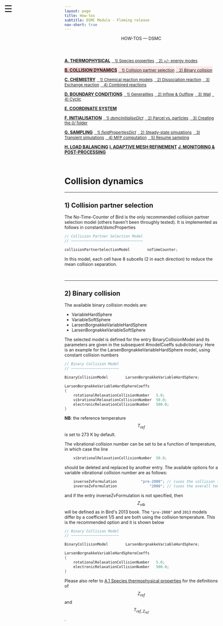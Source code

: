 ```yaml
---
layout: page
title: How-tos
subtitle: DSMC Module - Fleming release
nav-short: true
---
```


<div id="mySidenav" class="sidenav">
  <a href="javascript:void(0)" class="closebtn" onclick="closeNav()"><i class='fa fa-times'></i></a>
  <header>HOW-TOS — DSMC</header>
  <a href="https://hystrath.github.io/how-tos-dsmc-fleming/how-tos-dsmc-fleming-thermophysical/"><b>A. THERMOPHYSICAL</b></a>
  <a href="https://hystrath.github.io/how-tos-dsmc-fleming/how-tos-dsmc-fleming-thermophysical/#1-species-thermophysical-properties" style="padding-top:4px; padding-bottom:4px"><span style="font-size:13px">&nbsp;&nbsp; 1) Species properties</span></a>
  <a href="https://hystrath.github.io/how-tos-dsmc-fleming/how-tos-dsmc-fleming-thermophysical/#2-addingremoving-energy-modes"  style="padding-top:4px"><span style="font-size:13px">&nbsp;&nbsp; 2) +/- energy modes</span></a>

  <a href="https://hystrath.github.io/how-tos-dsmc-fleming/how-tos-dsmc-fleming-collision-dynamics" style="background-color:#FFCCCC"><b>B. COLLISION DYNAMICS</b></a>
  <a href="https://hystrath.github.io/how-tos-dsmc-fleming/how-tos-dsmc-fleming-collision-dynamics/#1-collision-partner-selection"  style="background-color:#FFE6E6; padding-top:4px; padding-bottom:4px"><span style="font-size:13px">&nbsp;&nbsp; 1) Collision partner selection</span></a>
  <a href="https://hystrath.github.io/how-tos-dsmc-fleming/how-tos-dsmc-fleming-collision-dynamics/#2-binary-collision"  style="background-color:#FFE6E6; padding-top:4px"><span style="font-size:13px">&nbsp;&nbsp; 2) Binary collision</span></a>

  <a href="https://hystrath.github.io/how-tos-dsmc-fleming/how-tos-dsmc-fleming-chemistry/"><b>C. CHEMISTRY</b></a>
  <a href="https://hystrath.github.io/how-tos-dsmc-fleming/how-tos-dsmc-fleming-chemistry/#1-chemical-reaction-models"  style="padding-top:4px; padding-bottom:4px"><span style="font-size:13px">&nbsp;&nbsp; 1) Chemical reaction models</span></a>
  <a href="https://hystrath.github.io/how-tos-dsmc-fleming/how-tos-dsmc-fleming-chemistry/#2-dissociation-reaction"  style="padding-top:4px; padding-bottom:4px"><span style="font-size:13px">&nbsp;&nbsp; 2) Dissociation reaction</span></a>
  <a href="https://hystrath.github.io/how-tos-dsmc-fleming/how-tos-dsmc-fleming-chemistry/#3-exchange-reaction"  style="padding-top:4px; padding-bottom:4px"><span style="font-size:13px">&nbsp;&nbsp; 3) Exchange reaction</span></a>
  <a href="https://hystrath.github.io/how-tos-dsmc-fleming/how-tos-dsmc-fleming-chemistry/#4-combined-reactions"  style="padding-top:4px"><span style="font-size:13px">&nbsp;&nbsp; 4) Combined reactions</span></a>

  <a href="https://hystrath.github.io/how-tos-dsmc-fleming/how-tos-dsmc-fleming-boundary-conditions"><b>D. BOUNDARY CONDITIONS</b></a>
  <a href="https://hystrath.github.io/how-tos-dsmc-fleming/how-tos-dsmc-fleming-boundary-conditions/#1-generalities"  style="padding-top:4px; padding-bottom:4px"><span style="font-size:13px">&nbsp;&nbsp; 1) Generalities</span></a>
  <a href="https://hystrath.github.io/how-tos-dsmc-fleming/how-tos-dsmc-fleming-boundary-conditions/#2-inflow--outflow-boundary-conditions"  style="padding-top:4px; padding-bottom:4px"><span style="font-size:13px">&nbsp;&nbsp; 2) Inflow & Outflow</span></a>
  <a href="https://hystrath.github.io/how-tos-dsmc-fleming/how-tos-dsmc-fleming-boundary-conditions/#3-wall-boundary-conditions"  style="padding-top:4px; padding-bottom:4px"><span style="font-size:13px">&nbsp;&nbsp; 3) Wall</span></a>
  <a href="https://hystrath.github.io/how-tos-dsmc-fleming/how-tos-dsmc-fleming-boundary-conditions/#4-cyclic-boundary-conditions"  style="padding-top:4px"><span style="font-size:13px">&nbsp;&nbsp; 4) Cyclic</span></a>
  
  <a href="https://hystrath.github.io/how-tos-dsmc-fleming/how-tos-dsmc-fleming-coordinate-system/"><b>E. COORDINATE SYSTEM</b></a>
  
  <a href="https://hystrath.github.io/how-tos-dsmc-fleming/how-tos-dsmc-fleming-initialisation/"><b>F. INITIALISATION</b></a>
  <a href="https://hystrath.github.io/how-tos-dsmc-fleming/how-tos-dsmc-fleming-initialisation/#1-the-dsmcinitialisedict-dictionary"  style="padding-top:4px; padding-bottom:4px"><span style="font-size:13px">&nbsp;&nbsp; 1) <i>dsmcInitialiseDict</i></span></a>
  <a href="https://hystrath.github.io/how-tos-dsmc-fleming/how-tos-dsmc-fleming-initialisation/#2-dsmc-parcel-vs-real-particles"  style="padding-top:4px; padding-bottom:4px"><span style="font-size:13px">&nbsp;&nbsp; 2) Parcel vs. particles</span></a>
  <a href="https://hystrath.github.io/how-tos-dsmc-fleming/how-tos-dsmc-fleming-initialisation/#3-creating-the-0-folder"  style="padding-top:4px"><span style="font-size:13px">&nbsp;&nbsp; 3) Creating the <i>0/</i> folder</span></a>
  
  <a href="https://hystrath.github.io/how-tos-dsmc-fleming/how-tos-dsmc-fleming-sampling/"><b>G. SAMPLING</b></a>
  <a href="https://hystrath.github.io/how-tos-dsmc-fleming/how-tos-dsmc-fleming-sampling/#1-the-fieldpropertiesdict-dictionary"  style="padding-top:4px; padding-bottom:4px"><span style="font-size:13px">&nbsp;&nbsp; 1) <i>fieldPropertiesDict</i></span></a>
  <a href="https://hystrath.github.io/how-tos-dsmc-fleming/how-tos-dsmc-fleming-sampling/#2-steady-state-simulations"  style="padding-top:4px; padding-bottom:4px"><span style="font-size:13px">&nbsp;&nbsp; 2) Steady-state simulations</span></a>
  <a href="https://hystrath.github.io/how-tos-dsmc-fleming/how-tos-dsmc-fleming-sampling/#3-transient-simulations" style="padding-top:4px; padding-bottom:4px"><span style="font-size:13px">&nbsp;&nbsp; 3) Transient simulations</span></a>
  <a href="https://hystrath.github.io/how-tos-dsmc-fleming/how-tos-dsmc-fleming-sampling/#4-mean-free-path-computation"  style="padding-top:4px; padding-bottom:4px"><span style="font-size:13px">&nbsp;&nbsp; 4) MFP computation</span></a>
  <a href="https://hystrath.github.io/how-tos-dsmc-fleming/how-tos-dsmc-fleming-sampling/#5-resume-sampling" style="padding-top:4px"><span style="font-size:13px">&nbsp;&nbsp; 5) Resume sampling</span></a>
  
  <a href="https://hystrath.github.io/how-tos-dsmc-fleming/how-tos-dsmc-fleming-load-balancing/"><b>H. LOAD BALANCING</b></a>
  <a href="https://hystrath.github.io/how-tos-dsmc-fleming/how-tos-dsmc-fleming/#i-adaptive-mesh-refinement"><b>I. ADAPTIVE MESH REFINEMENT</b></a>
  <a href="https://hystrath.github.io/how-tos-dsmc-fleming/how-tos-dsmc-fleming/#j-monitoring--post-processing"><b>J. MONITORING & POST-PROCESSING</b></a>
</div>

<span style="position: fixed;font-size:30px;cursor:pointer; margin:0px; top:60px;left:30px;" onclick="reopenNav()">&#9776;</span>

<script>
function openNav() {
  document.getElementById("mySidenav").style.width = "225px";
  document.getElementById("mySidenav").style.transition = "0s";
}

function closeNav() {
  document.getElementById("mySidenav").style.width = "0px";
}

function reopenNav() {
  document.getElementById("mySidenav").style.width = "225px";
  document.getElementById("mySidenav").style.transition = "0.5s";
}

openNav()
</script>

&nbsp; 

# Collision dynamics

---  
## 1) Collision partner selection

The No-Time-Counter of Bird is the only recommended collision partner selection model (others haven't been throughly tested). It is implemented as follows in <dirname>constant/</dirname><dict>dsmcProperties</dict>
    
```c++
// Collision Partner Selection Model
// ~~~~~~~~~~~~~~~~~~~~~~~~~~~~~~~~~

collisionPartnerSelectionModel        noTimeCounter;
```

In this model, each cell have 8 subcells (2 in each direction) to reduce the mean collision separation.

<br>

---  
## 2) Binary collision

The available binary collision models are:  
  - <dictval>VariableHardSphere</dictval>  
  - <dictval>VariableSoftSphere</dictval>  
  - <dictval>LarsenBorgnakkeVariableHardSphere</dictval>   
  - <dictval>LarsenBorgnakkeVariableSoftSphere</dictval>   

The selected model is defined for the entry <dictkey>BinaryCollisionModel</dictkey> and its parameters are given in the subsequent <subdict>#modelCoeffs</subdict> subdictionary. Here is an example for the <dictval>LarsenBorgnakkeVariableHardSphere</dictval> model, using constant collision numbers

```c++
// Binary Collision Model
// ~~~~~~~~~~~~~~~~~~~~~~

BinaryCollisionModel        LarsenBorgnakkeVariableHardSphere;

LarsenBorgnakkeVariableHardSphereCoeffs
{
    rotationalRelaxationCollisionNumber   5.0;
    vibrationalRelaxationCollisionNumber  50.0;
    electronicRelaxationCollisionNumber   500.0;
}
```

<b>NB</b>: the reference temperature $$T_{ref}$$ is set to 273 K by default.

The vibrational collision number can be set to be a function of temperature, in which case the line 

```c++
    vibrationalRelaxationCollisionNumber  50.0;
```

should be deleted and replaced by another entry. The available options for a variable vibrational collision number are as follows: 

```c++
    inverseZvFormulation           "pre-2008"; // (uses the collision temperature)
    inverseZvFormulation               "2008"; // (uses the overall temperature)
```

and if the entry <dictkey>inverseZvFormulation</dictkey> is not specified, then $$Z_{vib}$$ will be defined as in Bird's 2013 book.  The `"pre-2008"` and `2013` models differ by a coefficient 1/5 and are both using the collision temperature. This is the recommended option and it is shown below

```c++
// Binary Collision Model
// ~~~~~~~~~~~~~~~~~~~~~~

BinaryCollisionModel        LarsenBorgnakkeVariableHardSphere;

LarsenBorgnakkeVariableHardSphereCoeffs
{
    rotationalRelaxationCollisionNumber   5.0;
    electronicRelaxationCollisionNumber   500.0;
}
```

Please also refer to [A.1 Species thermophysical properties](https://hystrath.github.io/how-tos-dsmc-fleming/how-tos-dsmc-fleming-thermophysical/#1-species-thermophysical-properties) for the definitions of $$Z_{ref}$$ and $$T_{ref, Z_{ref}}$$. 
